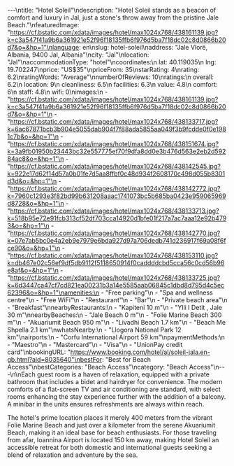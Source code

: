 ---\ntitle: "Hotel Soleil"\ndescription: "Hotel Soleil stands as a beacon of comfort and luxury in Jal, just a stone's throw away from the pristine Jale Beach."\nfeaturedImage: "https://cf.bstatic.com/xdata/images/hotel/max1024x768/438161139.jpg?k=c3a547f41a9b6a361921e52f96f18135ffb6f976d5ba7f18dc02c8d0866b20d7&o=&hp=1"\nlanguage: en\nslug: hotel-soleil\naddress: "Jale Vlorë, Albania, 9400 Jal, Albania"\ncity: "Jal"\nlocation: "Jal"\naccommodationType: "hotel"\ncoordinates:\n  lat: 40.119035\n  lng: 19.702247\nprice: "US$35"\npriceFrom: 35\nstarRating: 4\nrating: 6.2\nratingWords: "Average"\nnumberOfReviews: 10\nratings:\n  overall: 6.2\n  location: 9\n  cleanliness: 6.5\n  facilities: 6.3\n  value: 4.8\n  comfort: 6\n  staff: 4.8\n  wifi: 0\nimages:\n  - "https://cf.bstatic.com/xdata/images/hotel/max1024x768/438161139.jpg?k=c3a547f41a9b6a361921e52f96f18135ffb6f976d5ba7f18dc02c8d0866b20d7&o=&hp=1"\n  - "https://cf.bstatic.com/xdata/images/hotel/max1024x768/438133717.jpg?k=6ac67871bcb3b904e5055dab904f7f88ada5855aa049f3b9fcdde0f0e1981c7b&o=&hp=1"\n  - "https://cf.bstatic.com/xdata/images/hotel/max1024x768/438151674.jpg?k=3a9fb01950b23443bc32e557775ef70f9dfa8dd0e3b476d563e2eb2d59284ac8&o=&hp=1"\n  - "https://cf.bstatic.com/xdata/images/hotel/max1024x768/438142545.jpg?k=922e17d62f14d57a0b01fe7d5aa8ffbf0c48d934f2608170c498d055b8301d3d&o=&hp=1"\n  - "https://cf.bstatic.com/xdata/images/hotel/max1024x768/438142772.jpg?k=7960c1293e3f82bd99b631208aaac1741073bc5b685ba0423e959065969d8728&o=&hp=1"\n  - "https://cf.bstatic.com/xdata/images/hotel/max1024x768/438133713.jpg?k=518b95e72e91fcb313cf52df703cca14920d1bfe01f217a7ac7aaa12e92b4793&o=&hp=1"\n  - "https://cf.bstatic.com/xdata/images/hotel/max1024x768/438142770.jpg?k=07e7ab5bc0e4a2eb9e7979e6bda927d97a706dedb741d236917f69a08f6fce90&o=&hp=1"\n  - "https://cf.bstatic.com/xdata/images/hotel/max1024x768/438153110.jpg?k=db467e02c56ef9df5db9112f5118650914f0caddddcbd5cca56c0cd56b96e8af&o=&hp=1"\n  - "https://cf.bstatic.com/xdata/images/hotel/max1024x768/438133725.jpg?k=6d3447ca47cf7cd821ea00231b3a14e5585aab06845c1dbd8d795d4c5ec62396&o=&hp=1"\namenities:\n  - "Free parking"\n  - "Spa and wellness centre"\n  - "Free WiFi"\n  - "Restaurant"\n  - "Bar"\n  - "Private beach area"\n  - "Breakfast"\nnearbyRestaurants:\n  - "Kapiteni 10 m"\n  - "Ylli I Detit , Jale 30 m"\nnearbyBeaches:\n  - "Jale Beach 0 m"\n  - "Folie Marine Beach 300 m"\n  - "Akuariumit Beach 950 m"\n  - "Livadhi Beach 1.7 km"\n  - "Beach Me Shpella 2.1 km"\nwhatsNearby:\n  - "Llogora National Park 12 km"\nairports:\n  - "Corfu International Airport 59 km"\npaymentMethods:\n  - "Maestro"\n  - "Mastercard"\n  - "Visa"\n  - "UnionPay credit card"\nbookingURL: "https://www.booking.com/hotel/al/soleil-jala.en-gb.html?aid=8035640"\nbestFor: "Best for Beach Access"\nbestCategories: "Beach Access"\ncategory: "Beach Access"\n---\n\nEach guest room is a haven of relaxation, equipped with a private bathroom that includes a bidet and hairdryer for convenience. The modern comforts of a flat-screen TV and air conditioning are standard, with select rooms enhancing the stay experience further with the addition of a balcony. A minibar in the units ensures refreshments are always within reach.

The hotel's prime location places it merely 400 meters from the vibrant Folie Marine Beach and just over a kilometer from the serene Akuariumit Beach, making it an ideal base for beach enthusiasts. For those traveling from afar, Ioannina Airport is located 150 km away, making Hotel Soleil an accessible retreat for both domestic and international guests seeking a blend of relaxation and adventure by the sea.